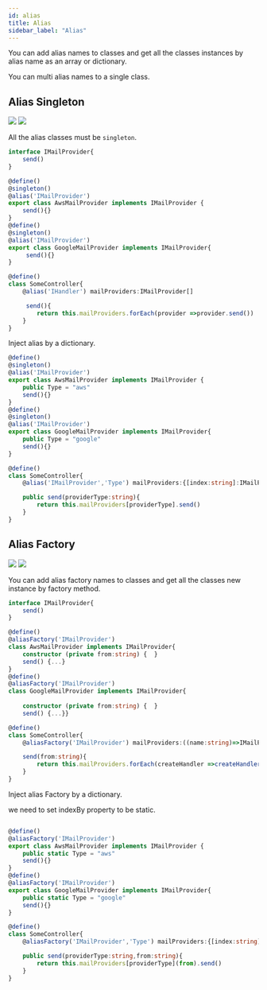 ```yaml
---
id: alias
title: Alias
sidebar_label: "Alias"
---
```


You can add alias names to classes and get all the classes instances by alias name as an array or dictionary.

You can multi alias names to a single class.

## Alias Singleton
<img class="decorator-badge" src="https://img.shields.io/badge/Type-Class%20Decorator-blue?style=for-the-badge" /> <img class="decorator-badge" src="https://img.shields.io/badge/Type-Property%20Decorator-orange?style=for-the-badge" />

All the alias classes must be `singleton`.

```typescript
interface IMailProvider{
    send()
}

@define()
@singleton()
@alias('IMailProvider')
export class AwsMailProvider implements IMailProvider {
    send(){}
}
@define()
@singleton()
@alias('IMailProvider')
export class GoogleMailProvider implements IMailProvider{
     send(){}
}

@define()
class SomeController{
    @alias('IHandler') mailProviders:IMailProvider[]

     send(){
        return this.mailProviders.forEach(provider =>provider.send())
    }
}

```
Inject alias by a dictionary.
```typescript
@define()
@singleton()
@alias('IMailProvider')
export class AwsMailProvider implements IMailProvider {
    public Type = "aws" 
    send(){}
}
@define()
@singleton()
@alias('IMailProvider')
export class GoogleMailProvider implements IMailProvider{
    public Type = "google" 
    send(){}
}

@define()
class SomeController{
    @alias('IMailProvider','Type') mailProviders:{[index:string]:IMailProvider}

    public send(providerType:string){
        return this.mailProviders[providerType].send()
    }
}
```

## Alias Factory
<img class="decorator-badge" src="https://img.shields.io/badge/Type-Class%20Decorator-blue?style=for-the-badge" /> <img class="decorator-badge" src="https://img.shields.io/badge/Type-Property%20Decorator-orange?style=for-the-badge" />

You can add alias factory names to classes and get all the classes new instance by factory method.

```typescript
interface IMailProvider{
    send()
}

@define()
@aliasFactory('IMailProvider')
class AwsMailProvider implements IMailProvider{
    constructor (private from:string) {  }
    send() {...}
}
@define()
@aliasFactory('IMailProvider')
class GoogleMailProvider implements IMailProvider{
    
    constructor (private from:string) {  }
    send() {...}}

@define()
class SomeController{
    @aliasFactory('IMailProvider') mailProviders:((name:string)=>IMailProvider)[]

    send(from:string){
        return this.mailProviders.forEach(createHandler =>createHandler(from).send());
    }
}
```

Inject alias Factory by a dictionary.

we need to set indexBy property to be static.
```typescript

@define()
@aliasFactory('IMailProvider')
export class AwsMailProvider implements IMailProvider {
    public static Type = "aws" 
    send(){}
}
@define()
@aliasFactory('IMailProvider')
export class GoogleMailProvider implements IMailProvider{
    public static Type = "google" 
    send(){}
}

@define()
class SomeController{
    @aliasFactory('IMailProvider','Type') mailProviders:{[index:string]:(from:string)=>IMailProvider}

    public send(providerType:string,from:string){
        return this.mailProviders[providerType](from).send()
    }
}
```
